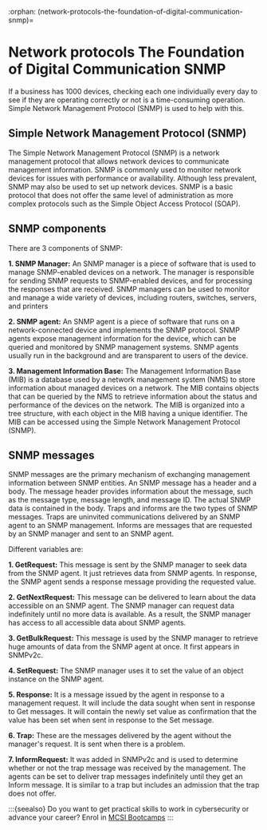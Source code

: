 :orphan:
(network-protocols-the-foundation-of-digital-communication-snmp)=
# Network protocols The Foundation of Digital Communication SNMP
 
If a business has 1000 devices, checking each one individually every day to see if they are operating correctly or not is a time-consuming operation. Simple Network Management Protocol (SNMP) is used to help with this.

## Simple Network Management Protocol (SNMP)

The Simple Network Management Protocol (SNMP) is a network management protocol that allows network devices to communicate management information. SNMP is commonly used to monitor network devices for issues with performance or availability. Although less prevalent, SNMP may also be used to set up network devices. SNMP is a basic protocol that does not offer the same level of administration as more complex protocols such as the Simple Object Access Protocol (SOAP).

## SNMP components

There are 3 components of SNMP:

**1. SNMP Manager:** An SNMP manager is a piece of software that is used to manage SNMP-enabled devices on a network. The manager is responsible for sending SNMP requests to SNMP-enabled devices, and for processing the responses that are received. SNMP managers can be used to monitor and manage a wide variety of devices, including routers, switches, servers, and printers

**2. SNMP agent:** An SNMP agent is a piece of software that runs on a network-connected device and implements the SNMP protocol. SNMP agents expose management information for the device, which can be queried and monitored by SNMP management systems. SNMP agents usually run in the background and are transparent to users of the device.

**3. Management Information Base:** The Management Information Base (MIB) is a database used by a network management system (NMS) to store information about managed devices on a network. The MIB contains objects that can be queried by the NMS to retrieve information about the status and performance of the devices on the network. The MIB is organized into a tree structure, with each object in the MIB having a unique identifier. The MIB can be accessed using the Simple Network Management Protocol (SNMP).

## SNMP messages

SNMP messages are the primary mechanism of exchanging management information between SNMP entities. An SNMP message has a header and a body. The message header provides information about the message, such as the message type, message length, and message ID. The actual SNMP data is contained in the body. Traps and informs are the two types of SNMP messages. Traps are uninvited communications delivered by an SNMP agent to an SNMP management. Informs are messages that are requested by an SNMP manager and sent to an SNMP agent.

Different variables are:

**1. GetRequest:** This message is sent by the SNMP manager to seek data from the SNMP agent. It just retrieves data from SNMP agents. In response, the SNMP agent sends a response message providing the requested value.

**2. GetNextRequest:** This message can be delivered to learn about the data accessible on an SNMP agent. The SNMP manager can request data indefinitely until no more data is available. As a result, the SNMP manager has access to all accessible data about SNMP agents.

**3. GetBulkRequest:** This message is used by the SNMP manager to retrieve huge amounts of data from the SNMP agent at once. It first appears in SNMPv2c.

**4. SetRequest:** The SNMP manager uses it to set the value of an object instance on the SNMP agent.

**5. Response:** It is a message issued by the agent in response to a management request. It will include the data sought when sent in response to Get messages. It will contain the newly set value as confirmation that the value has been set when sent in response to the Set message.

**6. Trap:** These are the messages delivered by the agent without the manager's request. It is sent when there is a problem.

**7. InformRequest:** It was added in SNMPv2c and is used to determine whether or not the trap message was received by the management. The agents can be set to deliver trap messages indefinitely until they get an Inform message. It is similar to a trap but includes an admission that the trap does not offer.

:::{seealso}
Do you want to get practical skills to work in cybersecurity or advance your career? Enrol in [MCSI Bootcamps](https://www.mosse-institute.com/bootcamps.html)
:::